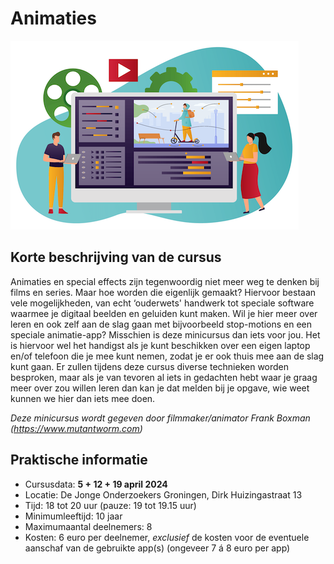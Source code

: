 # Animaties

![animaties](animaties.png)

## Korte beschrijving van de cursus
Animaties en special effects zijn tegenwoordig niet meer weg te denken bij films en series. Maar hoe worden die eigenlijk gemaakt? Hiervoor bestaan vele mogelijkheden, van echt ‘ouderwets' handwerk tot speciale software waarmee je digitaal beelden en geluiden kunt maken. Wil je hier meer over leren en ook zelf aan de slag gaan met bijvoorbeeld stop-motions en een speciale animatie-app? Misschien is deze minicursus dan iets voor jou. Het is hiervoor wel het handigst als je kunt beschikken over een eigen laptop en/of telefoon die je mee kunt nemen, zodat je er ook thuis mee aan de slag kunt gaan. Er zullen tijdens deze cursus diverse technieken worden besproken, maar als je van tevoren al iets in gedachten hebt waar je graag meer over zou willen leren dan kan je dat melden bij je opgave, wie weet kunnen we hier dan iets mee doen.

*Deze minicursus wordt gegeven door filmmaker/animator Frank Boxman (https://www.mutantworm.com)*

## Praktische informatie
- Cursusdata: **5 + 12 + 19 april 2024**
- Locatie: De Jonge Onderzoekers Groningen, Dirk Huizingastraat 13
- Tijd: 18 tot 20 uur (pauze: 19 tot 19.15 uur)
- Minimumleeftijd: 10 jaar
- Maximumaantal deelnemers: 8
- Kosten: 6 euro per deelnemer, *exclusief* de kosten voor de eventuele aanschaf van de gebruikte app(s) (ongeveer 7 á 8 euro per app)
